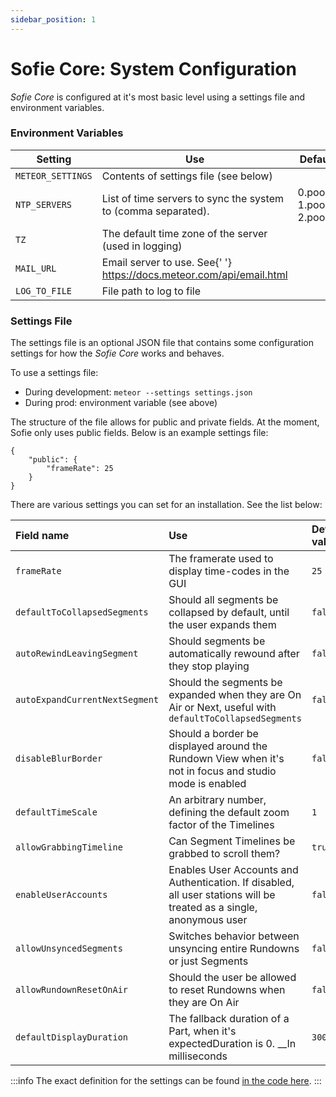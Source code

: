 ```yaml
---
sidebar_position: 1
---
```


# Sofie Core: System Configuration

_Sofie&nbsp;Core_ is configured at it's most basic level using a settings file and environment variables.

### Environment Variables

<table>
	<thead>
		<tr>
			<th>Setting</th>
			<th>Use</th>
			<th>Default value</th>
			<th>Example</th>
		</tr>
	</thead>
	<tbody>
		<tr>
			<td>
				<code>METEOR_SETTINGS</code>
			</td>
			<td>Contents of settings file (see below)</td>
			<td></td>
			<td>
				<code>$(cat settings.json)</code>
			</td>
		</tr>
		<tr>
			<td>
				<code>NTP_SERVERS</code>
			</td>
			<td>List of time servers to sync the system to (comma separated).</td>
			<td>
				0.pool.ntp.org,
				<br />
				1.pool.ntp.org,
				<br />
				2.pool.ntp.org
			</td>
			<td></td>
		</tr>
		<tr>
			<td>
				<code>TZ</code>
			</td>
			<td>The default time zone of the server (used in logging)</td>
			<td></td>
			<td>
				<code>Europe/Amsterdam</code>
			</td>
		</tr>
		<tr>
			<td>
				<code>MAIL_URL</code>
			</td>
			<td>
				Email server to use. See{' '}
				<a href="https://docs.meteor.com/api/email.html">https://docs.meteor.com/api/email.html</a>
			</td>
			<td></td>
			<td>
				<code>smtps://USERNAME:PASSWORD@HOST:PORT</code>
			</td>
		</tr>
		<tr>
			<td>
				<code>LOG_TO_FILE</code>
			</td>
			<td>File path to log to file</td>
			<td></td>
			<td>
				<code>/logs/core/</code>
			</td>
		</tr>
	</tbody>
</table>

### Settings File

The settings file is an optional JSON file that contains some configuration settings for how the _Sofie&nbsp;Core_ works and behaves.

To use a settings file:

- During development: `meteor --settings settings.json`
- During prod: environment variable \(see above\)

The structure of the file allows for public and private fields. At the moment, Sofie only uses public fields. Below is an example settings file:

```text
{
    "public": {
        "frameRate": 25
    }
}
```

There are various settings you can set for an installation. See the list below:

| **Field name**                 | Use                                                                                                                  | Default value |
| :----------------------------- | :------------------------------------------------------------------------------------------------------------------- | :------------ |
| `frameRate`                    | The framerate used to display time-codes in the GUI                                                                  | `25`          |
| `defaultToCollapsedSegments`   | Should all segments be collapsed by default, until the user expands them                                             | `false`       |
| `autoRewindLeavingSegment`     | Should segments be automatically rewound after they stop playing                                                     | `false`       |
| `autoExpandCurrentNextSegment` | Should the segments be expanded when they are On Air or Next, useful with `defaultToCollapsedSegments`               | `false`       |
| `disableBlurBorder`            | Should a border be displayed around the Rundown View when it's not in focus and studio mode is enabled               | `false`       |
| `defaultTimeScale`             | An arbitrary number, defining the default zoom factor of the Timelines                                               | `1`           |
| `allowGrabbingTimeline`        | Can Segment Timelines be grabbed to scroll them?                                                                     | `true`        |
| `enableUserAccounts`           | Enables User Accounts and Authentication. If disabled, all user stations will be treated as a single, anonymous user | `false`       |
| `allowUnsyncedSegments`        | Switches behavior between unsyncing entire Rundowns or just Segments                                                 | `false`       |
| `allowRundownResetOnAir`       | Should the user be allowed to reset Rundowns when they are On Air                                                    | `false`       |
| `defaultDisplayDuration`       | The fallback duration of a Part, when it's expectedDuration is 0. \_\_In milliseconds                                | `3000`        |

:::info
The exact definition for the settings can be found [in the code here](https://github.com/nrkno/sofie-core/blob/master/meteor/lib/Settings.ts#L12).
:::
